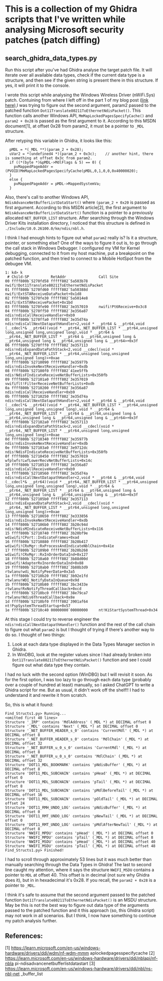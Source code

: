 # This is a collection of my Ghidra scripts that I've written while analysing Microsoft security patches (patch diffing)

## search_ghidra_data_types.py

Run this script after you've had Ghidra analyse the target patch file. It will iterate over all available data types, check if the current data type is a structure, and then see if the given string is present there in this structure. If yes, it will print it to the console.

I wrote this script while analysing the Windows Wireless Driver (nWiFi.Sys) patch. Contuining from where I left off in the part 1 of my blog post ([link here](https://research.aurainfosec.io/pentest/analysis-of-windows-wifi-driver-rce-vuln-cve-2024-30078/)),I was trying to figure out the second argument, param2 passed to the patched function `Dot11Translate80211ToEthernetNdisPacket()`. This function calls another Windows API, `MmMapLockedPagesSpecifyCache()` and `param2 + 0x28` is passed as the first argument to it. According to this MSDN document[1], at offset 0x28 from param2, it must be a pointer to `_MDL` structure.

After retyping this variable in Ghidra, it looks like this:

```
  pMDL = *(_MDL **)(param_2 + 0x28);
  uVar2 = *(undefined4 *)(param_2 + 0x3c);    // another hint, there is something at offset 0x3c from param2. 
  if ((*(byte *)&pMDL->MdlFlags & 5) == 0) {
    pvMappedPageAddr = (PVOID)MmMapLockedPagesSpecifyCache(pMDL,0,1,0,0,0x40000020);
  }
  else {
    pvMappedPageAddr = pMDL->MappedSystemVa;
  }
```

Also, there's call to another Windows API, `NdisAdvanceNetBufferListDataStart()` where `(param_2 + 0x20` is passed as first argument. According to this MSDN article[2], the first argument to `NdisAdvanceNetBufferListDataStart()` function is a pointer to a previously allocated `NET_BUFFER_LIST` structure. After searching through the Windows Driver Kits installation directory, I noticed that this structure is defined in `./Include/10.0.26100.0/km/ndis/nbl.h`.
                       
I think I had enough hints to figure out what `param2` really is? Is it a structure, pointer, or something else? One of the ways to figure it out is, to go through the call stack in Windows Debugger. I configured my VM for Kernel debugging, connected to it from my host machine, put a breakpoint on the patched function, and then tried to connect to a Mobile HotSpot from the debugee VM.

```
1: kd> k
 # Child-SP          RetAddr               Call Site
00 ffff800b`5270fd58 fffff802`5a503b78     nwifi!Dot11Translate80211ToEthernetNdisPacket
01 ffff800b`5270fd60 fffff802`5a50388d     nwifi!ExtSTAReceiveDataPacket+0x1d8
02 ffff800b`5270fe30 fffff802`5a5014e8     nwifi!ExtSTAReceivePacket+0x1bd
03 ffff800b`5270fe90 fffff802`3e357019     nwifi!Pt6Receive+0x3c8
04 ffff800b`5270ff50 fffff802`3e356a87     ndis!ndisCallReceiveHandler+0xb9
05 ffff800b`5270ffa0 fffff802`3e35d74a     ndis!ndisCallNextDatapathHandler<2,void * __ptr64 & __ptr64,void (__cdecl*& __ptr64)(void * __ptr64,_NET_BUFFER_LIST * __ptr64,unsigned long,unsigned long,unsigned long),void * __ptr64 & __ptr64,_NET_BUFFER_LIST * __ptr64 & __ptr64,unsigned long & __ptr64,unsigned long & __ptr64,unsigned long & __ptr64>+0x3f
06 ffff800b`5270fff0 fffff802`3e357113     ndis!ndisExpandDataPathStack<2,void __cdecl(void * __ptr64,_NET_BUFFER_LIST * __ptr64,unsigned long,unsigned long,unsigned long)>+0xae
07 ffff800b`52710090 fffff802`3e35977b     ndis!ndisInvokeNextReceiveHandler+0xdb
08 ffff800b`527100f0 fffff802`41ee5ffb     ndis!NdisFIndicateReceiveNetBufferLists+0x350fb
09 ffff800b`527101a0 fffff802`3e357019     vwififlt!FilterReceiveNetBufferLists+0xdb
0a ffff800b`52710200 fffff802`3e356a87     ndis!ndisCallReceiveHandler+0xb9
0b ffff800b`52710250 fffff802`3e35d74a     ndis!ndisCallNextDatapathHandler<2,void * __ptr64 & __ptr64,void (__cdecl*& __ptr64)(void * __ptr64,_NET_BUFFER_LIST * __ptr64,unsigned long,unsigned long,unsigned long),void * __ptr64 & __ptr64,_NET_BUFFER_LIST * __ptr64 & __ptr64,unsigned long & __ptr64,unsigned long & __ptr64,unsigned long & __ptr64>+0x3f
0c ffff800b`527102a0 fffff802`3e357113     ndis!ndisExpandDataPathStack<2,void __cdecl(void * __ptr64,_NET_BUFFER_LIST * __ptr64,unsigned long,unsigned long,unsigned long)>+0xae
0d ffff800b`52710340 fffff802`3e35977b     ndis!ndisInvokeNextReceiveHandler+0xdb
0e ffff800b`527103a0 fffff802`3e9712dc     ndis!NdisFIndicateReceiveNetBufferLists+0x350fb
0f ffff800b`52710450 fffff802`3e357019     wfplwfs!LwfLowerRecvNetBufferLists+0x14c
10 ffff800b`52710510 fffff802`3e356a87     ndis!ndisCallReceiveHandler+0xb9
11 ffff800b`52710560 fffff802`3e35d74a     ndis!ndisCallNextDatapathHandler<2,void * __ptr64 & __ptr64,void (__cdecl*& __ptr64)(void * __ptr64,_NET_BUFFER_LIST * __ptr64,unsigned long,unsigned long,unsigned long),void * __ptr64 & __ptr64,_NET_BUFFER_LIST * __ptr64 & __ptr64,unsigned long & __ptr64,unsigned long & __ptr64,unsigned long & __ptr64>+0x3f
12 ffff800b`527105b0 fffff802`3e357113     ndis!ndisExpandDataPathStack<2,void __cdecl(void * __ptr64,_NET_BUFFER_LIST * __ptr64,unsigned long,unsigned long,unsigned long)>+0xae
13 ffff800b`52710650 fffff802`3e333856     ndis!ndisInvokeNextReceiveHandler+0xdb
14 ffff800b`527106b0 fffff802`3b20c94d     ndis!NdisMIndicateReceiveNetBufferLists+0x116
15 ffff800b`52710740 fffff802`3b20bf9e     wdiwifi!CPort::IndicateFrames+0xad
16 ffff800b`52710880 fffff802`3b20b417     wdiwifi!CRxMgr::RxProcessAndIndicateNblChain+0x41e
17 ffff800b`527109b0 fffff802`3b20b268     wdiwifi!CRxMgr::RxInOrderDataInd+0x127
18 ffff800b`52710a60 fffff802`3b88d00d     wdiwifi!AdapterRxInorderDataInd+0x88
19 ffff800b`52710ab0 fffff802`3b88b3d9     rtwlanu!wdi_NotifyPeerData+0x3a5
1a ffff800b`52710b20 fffff802`3b92e1fd     rtwlanu!WDI_NotifyDataInQueue+0x9d
1b ffff800b`52710b80 fffff802`3bc3433e     rtwlanu!RxNotifyThreadCallback+0xcd
1c ffff800b`52710bc0 fffff802`38e79ca7     rtwlanu!Ndis6ThreadCallback+0x8e
1d ffff800b`52710bf0 fffff802`3901af64     nt!PspSystemThreadStartup+0x57
1e ffff800b`52710c40 00000000`00000000     nt!KiStartSystemThread+0x34
```
At this stage I could try to reverse engineer the `ndis!ndisCallNextDatapathHandler()` function and the rest of the call chain to figure out what `param2` is but I thought of trying if there's another way to do so. I thought of two things:

1. Look at each data type displayed in the Data Types Manager section in Ghidra.
2. In WinDBG, look at the register values since I had already broken into `Dot11Translate80211ToEthernetNdisPacket()` function and see I could figure out what data type they contain.

I had no luck with the second option (WinDBG) but I will revisit it soon. As for the first option, I was too lazy to go through each data type (probably over a couple of hundred at least) manually, so I asked ChatGPT to write a Ghidra script for me. But as usual, it didn't work off the shelf!! I had to understand it and rewrite it from scratch.

So, this is what it found:

```
Find_Structs1.py> Running...
<omitted first 40 lines>
Structure '_IRP' contains 'MdlAddress' (_MDL *) at DECIMAL offset 8
Structure '_MDL' contains 'Next' (_MDL *) at DECIMAL offset 0
Structure '_NET_BUFFER_HEADER_s_0' contains 'CurrentMdl' (_MDL *) at DECIMAL offset 8
Structure '_NET_BUFFER_HEADER_s_0' contains 'MdlChain' (_MDL *) at DECIMAL offset 32
Structure '_NET_BUFFER_u_0_s_0' contains 'CurrentMdl' (_MDL *) at DECIMAL offset 8
Structure '_NET_BUFFER_u_0_s_0' contains 'MdlChain' (_MDL *) at DECIMAL offset 32
Structure 'DOT11_MDL_BOOKMARK' contains 'pNdisBuffer' (_MDL *) at DECIMAL offset 8
Structure 'DOT11_MDL_SUBCHAIN' contains 'pHead' (_MDL *) at DECIMAL offset 0
Structure 'DOT11_MDL_SUBCHAIN' contains 'pTail' (_MDL *) at DECIMAL offset 8
Structure 'DOT11_MDL_SUBCHAIN' contains 'pMdlBeforeTail' (_MDL *) at DECIMAL offset 16
Structure 'DOT11_MDL_SUBCHAIN' contains 'pOldTail' (_MDL *) at DECIMAL offset 24
Structure 'DOT11_RMH_UNDO_LOG' contains 'pNdisBuffer' (_MDL *) at DECIMAL offset 0
Structure 'DOT11_RMT_UNDO_LOG' contains 'pNewTail' (_MDL *) at DECIMAL offset 0
Structure 'DOT11_RMT_UNDO_LOG' contains 'pMdlAfterNewTail' (_MDL *) at DECIMAL offset 8
Structure 'NWIFI_MPDU' contains 'pHead' (_MDL *) at DECIMAL offset 0
Structure 'NWIFI_MPDU' contains 'pTail' (_MDL *) at DECIMAL offset 8
Structure 'NWIFI_MSDU' contains 'pHead' (_MDL *) at DECIMAL offset 40
Structure 'NWIFI_MSDU' contains 'pTail' (_MDL *) at DECIMAL offset 48
Find_Structs1.py> Finished!
```

I had to scroll through approximately 53 lines but it was much better than manually searching through the Data Types in Ghidra! The last to second line caught my attention, where it says the structure `NWIFI_MSDU` contains a pointer to `MDL` at offset 40. This offset is in decimal (not sure why Ghidra does it), but in in hexadecimal it's 0x28. If you recall, the `param2 + 0x28` is a pointer to `_MDL`. 

I think it's safe to assume that the second argument passed to the patched function `Dot11Translate80211ToEthernetNdisPacket()` is an MSDU structure. May be this is not the best way to figure out data type of the arguments passed to the patched function and it this approach (so, this Ghidra script) may not work in all scenarios. But I think, I now have something to continue my patch analysis further.



## References:
[1] https://learn.microsoft.com/en-us/windows-hardware/drivers/ddi/wdm/nf-wdm-mmm aplockedpagesspecifycache
[2] https://learn.microsoft.com/en-us/windows-hardware/drivers/ddi/nblapi/nf-nbla pi-ndisadvancenetbufferlistdatastart
[3] https://learn.microsoft.com/en-us/windows-hardware/drivers/ddi/nbl/ns-nbl-net _buffer_list

